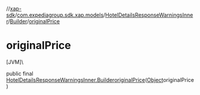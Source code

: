 //[xap-sdk](../../../../index.md)/[com.expediagroup.sdk.xap.models](../../index.md)/[HotelDetailsResponseWarningsInner](../index.md)/[Builder](index.md)/[originalPrice](original-price.md)

# originalPrice

[JVM]\

public final [HotelDetailsResponseWarningsInner.Builder](index.md)[originalPrice](original-price.md)([Object](https://docs.oracle.com/javase/8/docs/api/java/lang/Object.html)originalPrice)

